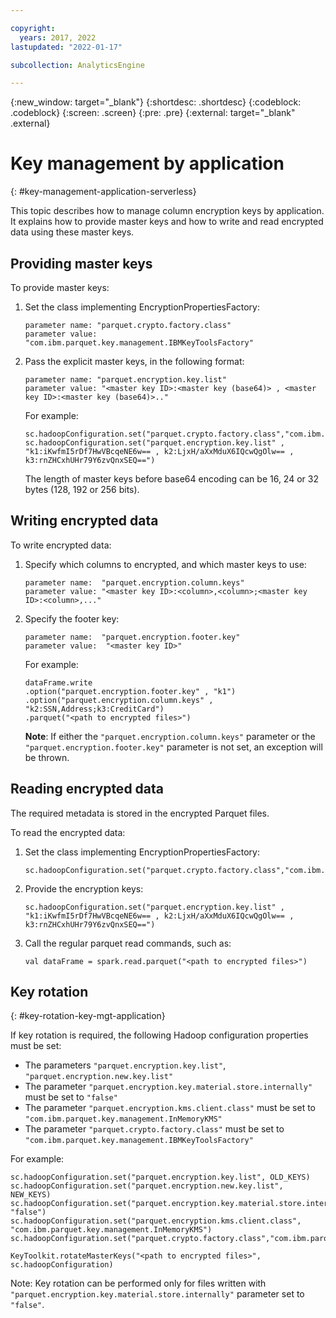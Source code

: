 ```yaml
---

copyright:
  years: 2017, 2022
lastupdated: "2022-01-17"

subcollection: AnalyticsEngine

---
```


<!-- Attribute definitions -->
{:new_window: target="_blank"}
{:shortdesc: .shortdesc}
{:codeblock: .codeblock}
{:screen: .screen}
{:pre: .pre}
{:external: target="_blank" .external}

# Key management by application
{: #key-management-application-serverless}

This topic describes how to manage column encryption keys by application. It explains how to provide master keys and how to write and read encrypted data using these master keys.

## Providing master keys

To provide master keys:

1. Set the class implementing EncryptionPropertiesFactory:
    ```
    parameter name: "parquet.crypto.factory.class"
    parameter value: "com.ibm.parquet.key.management.IBMKeyToolsFactory"
    ```
1. Pass the explicit master keys, in the following format:

    ```
    parameter name: "parquet.encryption.key.list"
    parameter value: "<master key ID>:<master key (base64)> , <master key ID>:<master key (base64)>.."
    ```

    For example:
    ```
    sc.hadoopConfiguration.set("parquet.crypto.factory.class","com.ibm.parquet.key.management.IBMKeyToolsFactory")
    sc.hadoopConfiguration.set("parquet.encryption.key.list" , "k1:iKwfmI5rDf7HwVBcqeNE6w== , k2:LjxH/aXxMduX6IQcwQgOlw== , k3:rnZHCxhUHr79Y6zvQnxSEQ==")
    ```
    The length of master keys before base64 encoding can be 16, 24 or 32 bytes (128, 192 or 256 bits).

## Writing encrypted data

To write encrypted data:

1. Specify which columns to encrypted, and which master keys to use:
    ```
    parameter name:  "parquet.encryption.column.keys"
    parameter value: "<master key ID>:<column>,<column>;<master key ID>:<column>,..."
    ```
1. Specify the footer key:
    ```
    parameter name:  "parquet.encryption.footer.key"
    parameter value:  "<master key ID>"
    ```
    For example:
    ```
    dataFrame.write
    .option("parquet.encryption.footer.key" , "k1")
    .option("parquet.encryption.column.keys" , "k2:SSN,Address;k3:CreditCard")
    .parquet("<path to encrypted files>")
    ```
    
    **Note**: If either the `"parquet.encryption.column.keys"` parameter or the  `"parquet.encryption.footer.key"` parameter is not set, an exception will be thrown.

## Reading encrypted data

The required metadata is stored in the encrypted Parquet files.

To read the encrypted data:

1. Set the class implementing EncryptionPropertiesFactory:
    ```
    sc.hadoopConfiguration.set("parquet.crypto.factory.class","com.ibm.parquet.key.management.IBMKeyToolsFactory")
    ```
1. Provide the encryption keys:
    ```
    sc.hadoopConfiguration.set("parquet.encryption.key.list" , "k1:iKwfmI5rDf7HwVBcqeNE6w== , k2:LjxH/aXxMduX6IQcwQgOlw== , k3:rnZHCxhUHr79Y6zvQnxSEQ==")
    ```
1. Call the regular parquet read commands, such as:
    ```
    val dataFrame = spark.read.parquet("<path to encrypted files>")
    ```

## Key rotation
{: #key-rotation-key-mgt-application}

If key rotation is required, the following Hadoop configuration properties must be set:

- The parameters `"parquet.encryption.key.list"`, `"parquet.encryption.new.key.list"`
- The parameter `"parquet.encryption.key.material.store.internally"` must be set to `"false"`
- The parameter `"parquet.encryption.kms.client.class"` must be set to `"com.ibm.parquet.key.management.InMemoryKMS"`
- The parameter `"parquet.crypto.factory.class"` must be set to `"com.ibm.parquet.key.management.IBMKeyToolsFactory"`

For example:
```
sc.hadoopConfiguration.set("parquet.encryption.key.list", OLD_KEYS)
sc.hadoopConfiguration.set("parquet.encryption.new.key.list", NEW_KEYS)
sc.hadoopConfiguration.set("parquet.encryption.key.material.store.internally", "false")
sc.hadoopConfiguration.set("parquet.encryption.kms.client.class", "com.ibm.parquet.key.management.InMemoryKMS")
sc.hadoopConfiguration.set("parquet.crypto.factory.class","com.ibm.parquet.key.management.IBMKeyToolsFactory")

KeyToolkit.rotateMasterKeys("<path to encrypted files>", sc.hadoopConfiguration)
```

Note: Key rotation can be performed only for files written with `"parquet.encryption.key.material.store.internally"` parameter set to `"false"`.
